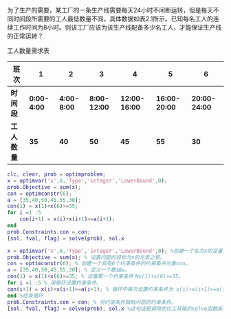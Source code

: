 为了生产的需要，某工厂的一条生产线需要每天24小时不间断运转，但是每天不同时间段所需要的工人最低数量不同，具体数据如表2.1所示。已知每名工人的连续工作时间为8小时。则该工厂应该为该生产线配备多少名工人，才能保证生产线的正常运转？

 工人数量需求表

| **班次**     | **1**         | **2**         | **3**          | **4**           | **5**           | **6**           |
| ------------ | ------------- | ------------- | -------------- | --------------- | --------------- | --------------- |
| **时间段**   | **0:00-4:00** | **4:00-8:00** | **8:00-12:00** | **12:00-16:00** | **16:00-20:00** | **20:00-24:00** |
| **工人数量** | **35**        | **40**        | **50**         | **45**          | **55**          | **30**          |

 ````matlab
 clc, clear, prob = optimproblem;
 x = optimvar('x',6,'Type','integer','LowerBound',0);
 prob.Objective = sum(x);
 con = optimconstr(6);
 a = [35,40,50,45,55,30];
 con(1) = x(1)+x(6)>=35;
 for i =1 :5
     con(i+1) = x(i)+x(i+1)>=a(i+1);
 end
 prob.Constraints.con = con;
 [sol, fval, flag] = solve(prob), sol.x
 
 ````

`````matlab
x = optimvar('x',6,'Type','integer','LowerBound',0); %创建一个名为x的变量，其大小为6，类型为整数，且所有元素的下界均为0。
prob.Objective = sum(x); % 设置问题的目标为x的元素之和。
con = optimconstr(6); % 创建一个具有6个约束条件的约束条件对象con。
a = [35,40,50,45,55,30]; % 定义一个数组a。
con(1) = x(1)+x(6)>=35; % 设置第一个约束条件为x(1)+x(6)>=35。
for i =1 :5 % 用循环设置约束条件。
con(i+1) = x(i)+x(i+1)>=a(i+1); % 循环中每次设置约束条件为 x(i)+x(i+1)>=a(i+1);
end %结束循环
prob.Constraints.con = con; % 将约束条件赋给问题的约束条件。
[sol, fval, flag] = solve(prob), sol.x %这句话是调用优化工具箱的solve函数来求解之前定义的优化问题prob，并将求解结果赋给变量sol，fval, flag。其中sol是一个结构体，包含了优化问题的解，fval是优化问题的目标函数的值，flag是求解状态。最后一个 sol.x 输出了优化问题的解。
`````



